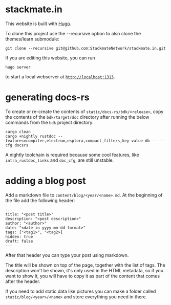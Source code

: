 # stackmate.in

This website is built with [Hugo](https://gohugo.io).

To clone this project use the --recursive option to also clone the themes/learn submodule:

   ```
   git clone --recursive git@github.com:StackmateNetwork/stackmate.in.git
   ```

If you are editing this website, you can run

   ```
   hugo server
   ```

to start a local webserver at [`http://localhost:1313`](http://localhost:1313).

# generating docs-rs

To create or re-create the contents of `static/docs-rs/bdk/<release>`, copy the contents of 
the `bdk/target/doc` directory after running the below commands from the `bdk` project directory:

   ```
   cargo clean
   cargo +nightly rustdoc --features=compiler,electrum,esplora,compact_filters,key-value-db -- --cfg docsrs
   ```

A nightly toolchain is required because some cool features, like `intra_rustdoc_links` and `doc_cfg`, are still
unstable.

# adding a blog post

Add a markdown file to `content/blog/<year/<name>.md`. At the beginning of the file add the following header:

```
---
title: "<post title>"
description: "<post description>"
author: "<author>"
date: "<date in yyyy-mm-dd format>"
tags: ["<tag1>", "<tag2>]
hidden: true
draft: false
---

```

After that header you can type your post using markdown.

The title will be shown on top of the page, together with the list of tags. The description won't be shown, it's only used
in the HTML metadata, so if you want to show it, you will have to copy it as part of the content that comes after the header.

If you need to add static data like pictures you can make a folder called `static/blog/<year>/<name>` and store everything you need in there.
